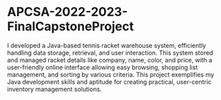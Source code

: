 # APCSA-2022-2023-FinalCapstoneProject
I developed a Java-based tennis racket warehouse system, efficiently handling data storage, retrieval, and user interaction. 
This system stored and managed racket details like company, name, color, and price, with a user-friendly online interface allowing easy browsing, shopping list management, 
and sorting by various criteria. This project exemplifies my Java development skills and aptitude for creating practical, user-centric inventory management solutions. 
